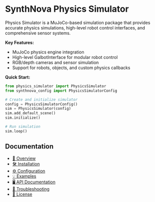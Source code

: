 # SynthNova Physics Simulator

Physics Simulator is a MuJoCo-based simulation package that provides accurate physics simulations, high-level robot control interfaces, and comprehensive sensor systems.

**Key Features:**

* MuJoCo physics engine integration
* High-level GalbotInterface for modular robot control
* RGB/depth cameras and sensor simulation
* Support for robots, objects, and custom physics callbacks

**Quick Start:**

```python
from physics_simulator import PhysicsSimulator
from synthnova_config import PhysicsSimulatorConfig

# Create and initialize simulator
config = PhysicsSimulatorConfig()
sim = PhysicsSimulator(config)
sim.add_default_scene()
sim.initialize()

# Run simulation
sim.loop()
```

## Documentation

* [📄 Overview](overview.md)
* [🛠️ Installation](installation.md)
* [⚙️ Configuration](configuration.md)
* [💡 Examples](examples.md)
* [🖥️ API Documentation](api.md)
* [🔧 Troubleshooting](troubleshooting.md)
* [📜 License](license.md)
